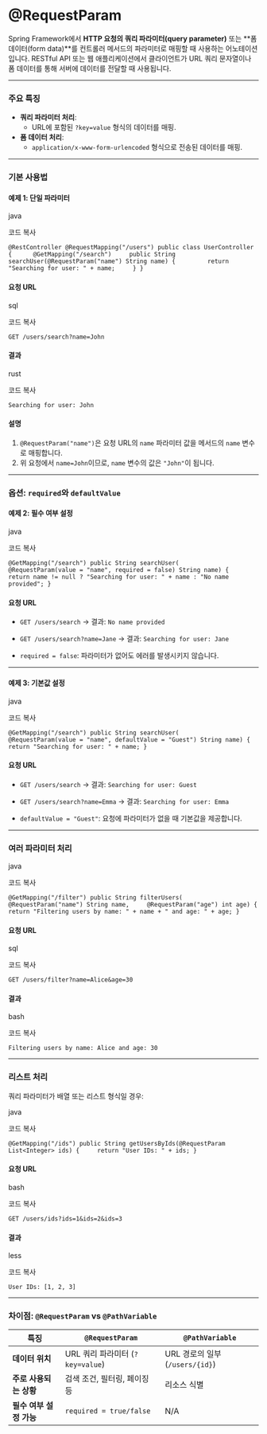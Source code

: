 # @RequestParam
Spring Framework에서 **HTTP 요청의 쿼리 파라미터(query parameter)** 또는 **폼 데이터(form data)**를 컨트롤러 메서드의 파라미터로 매핑할 때 사용하는 어노테이션입니다. RESTful API 또는 웹 애플리케이션에서 클라이언트가 URL 쿼리 문자열이나 폼 데이터를 통해 서버에 데이터를 전달할 때 사용됩니다.

---

### 주요 특징

- **쿼리 파라미터 처리**:
    - URL에 포함된 `?key=value` 형식의 데이터를 매핑.
- **폼 데이터 처리**:
    - `application/x-www-form-urlencoded` 형식으로 전송된 데이터를 매핑.

---

### 기본 사용법

#### 예제 1: 단일 파라미터

java

코드 복사

`@RestController @RequestMapping("/users") public class UserController {      @GetMapping("/search")     public String searchUser(@RequestParam("name") String name) {         return "Searching for user: " + name;     } }`

#### 요청 URL

sql

코드 복사

`GET /users/search?name=John`

#### 결과

rust

코드 복사

`Searching for user: John`

#### 설명

1. `@RequestParam("name")`은 요청 URL의 `name` 파라미터 값을 메서드의 `name` 변수로 매핑합니다.
2. 위 요청에서 `name=John`이므로, `name` 변수의 값은 `"John"`이 됩니다.

---

### 옵션: `required`와 `defaultValue`

#### 예제 2: 필수 여부 설정

java

코드 복사

`@GetMapping("/search") public String searchUser(     @RequestParam(value = "name", required = false) String name) {     return name != null ? "Searching for user: " + name : "No name provided"; }`

#### 요청 URL

- `GET /users/search` → 결과: `No name provided`
    
- `GET /users/search?name=Jane` → 결과: `Searching for user: Jane`
    
- `required = false`: 파라미터가 없어도 에러를 발생시키지 않습니다.
    

---

#### 예제 3: 기본값 설정

java

코드 복사

`@GetMapping("/search") public String searchUser(     @RequestParam(value = "name", defaultValue = "Guest") String name) {     return "Searching for user: " + name; }`

#### 요청 URL

- `GET /users/search` → 결과: `Searching for user: Guest`
    
- `GET /users/search?name=Emma` → 결과: `Searching for user: Emma`
    
- `defaultValue = "Guest"`: 요청에 파라미터가 없을 때 기본값을 제공합니다.
    

---

### 여러 파라미터 처리

java

코드 복사

`@GetMapping("/filter") public String filterUsers(     @RequestParam("name") String name,     @RequestParam("age") int age) {     return "Filtering users by name: " + name + " and age: " + age; }`

#### 요청 URL

sql

코드 복사

`GET /users/filter?name=Alice&age=30`

#### 결과

bash

코드 복사

`Filtering users by name: Alice and age: 30`

---

### 리스트 처리

쿼리 파라미터가 배열 또는 리스트 형식일 경우:

java

코드 복사

`@GetMapping("/ids") public String getUsersByIds(@RequestParam List<Integer> ids) {     return "User IDs: " + ids; }`

#### 요청 URL

bash

코드 복사

`GET /users/ids?ids=1&ids=2&ids=3`

#### 결과

less

코드 복사

`User IDs: [1, 2, 3]`

---

### 차이점: `@RequestParam` vs `@PathVariable`

| **특징**          | `@RequestParam`            | `@PathVariable`            |
| --------------- | -------------------------- | -------------------------- |
| **데이터 위치**      | URL 쿼리 파라미터 (`?key=value`) | URL 경로의 일부 (`/users/{id}`) |
| **주로 사용되는 상황**  | 검색 조건, 필터링, 페이징 등          | 리소스 식별                     |
| **필수 여부 설정 가능** | `required = true/false`    | N/A                        |